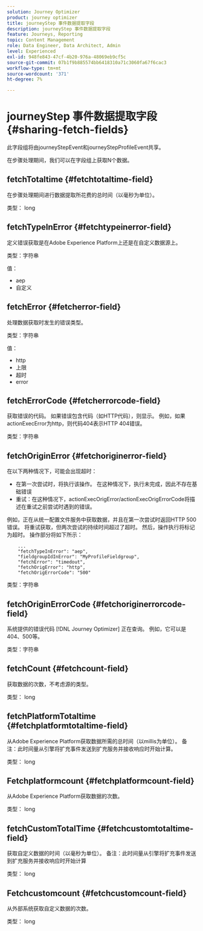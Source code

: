 ```yaml
---
solution: Journey Optimizer
product: journey optimizer
title: journeyStep 事件数据提取字段
description: journeyStep 事件数据提取字段
feature: Journeys, Reporting
topic: Content Management
role: Data Engineer, Data Architect, Admin
level: Experienced
exl-id: 948fe843-47cf-4b20-976a-48069eb9cf5c
source-git-commit: 07b1f9b885574bb6418310a71c3060fa67f6cac3
workflow-type: tm+mt
source-wordcount: '371'
ht-degree: 7%

---
```


# journeyStep 事件数据提取字段 {#sharing-fetch-fields}

此字段组将由journeyStepEvent和journeyStepProfileEvent共享。

在步骤处理期间，我们可以在字段组上获取N个数据。

## fetchTotaltime {#fetchtotaltime-field}

在步骤处理期间进行数据提取所花费的总时间（以毫秒为单位）。

类型： long

## fetchTypeInError {#fetchtypeinerror-field}

定义错误获取是在Adobe Experience Platform上还是在自定义数据源上。

类型：字符串

值：
* aep
* 自定义

## fetchError {#fetcherror-field}

处理数据获取时发生的错误类型。

类型：字符串

值：
* http
* 上限
* 超时
* error

## fetchErrorCode {#fetcherrorcode-field}

获取错误的代码。 如果错误包含代码（如HTTP代码），则显示。 例如，如果actionExecError为http，则代码404表示HTTP 404错误。

类型：字符串

## fetchOriginError {#fetchoriginerror-field}

在以下两种情况下，可能会出现超时：

* 在第一次尝试时，将执行该操作。 在这种情况下，执行未完成，因此不存在基础错误
* 重试：在这种情况下，actionExecOrigError/actionExecOrigErrorCode将描述在重试之前尝试时遇到的错误。

例如，正在从统一配置文件服务中获取数据，并且在第一次尝试时返回HTTP 500错误。 将重试获取，但两次尝试的持续时间超过了超时。 然后，操作执行将标记为超时。 操作部分将如下所示：

```
    ...
    "fetchTypeInError": "aep",
    "fieldgroupIdInError": "MyProfileFieldgroup",
    "fetchError": "timedout",
    "fetchOrigError": "http",
    "fetchOrigErrorCode": "500"
```

类型：字符串

## fetchOriginErrorCode {#fetchoriginerrorcode-field}

系统提供的错误代码 [!DNL Journey Optimizer] 正在查询。 例如，它可以是404、500等。

类型：字符串

## fetchCount {#fetchcount-field}

获取数据的次数，不考虑源的类型。

类型： long

## fetchPlatformTotaltime {#fetchplatformtotaltime-field}

从Adobe Experience Platform获取数据所需的总时间（以millis为单位）。 备注：此时间量从引擎将扩充事件发送到扩充服务并接收响应时开始计算。

类型： long

## Fetchplatformcount {#fetchplatformcount-field}

从Adobe Experience Platform获取数据的次数。

类型： long

## fetchCustomTotalTime {#fetchcustomtotaltime-field}

获取自定义数据的时间（以毫秒为单位）。 备注：此时间量从引擎将扩充事件发送到扩充服务并接收响应时开始计算

类型： long

## Fetchcustomcount {#fetchcustomcount-field}

从外部系统获取自定义数据的次数。

类型： long

